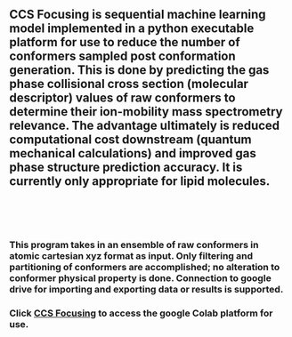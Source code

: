## CCS Focusing is sequential machine learning model implemented in a python executable platform for use to reduce the number of conformers sampled post conformation generation. This is done by predicting the gas phase collisional cross section (molecular descriptor) values of raw conformers to determine their ion-mobility mass spectrometry relevance. The advantage ultimately is reduced computational cost downstream (quantum mechanical calculations) and improved gas phase structure prediction accuracy. It is currently only appropriate for lipid molecules. 
<br />
<br />
<br />

### This program takes in an ensemble of raw conformers in atomic cartesian xyz format as input. Only filtering and partitioning of conformers are accomplished; no alteration to conformer physical property is done. Connection to google drive for importing and exporting data or results is supported. 
### Click [CCS Focusing](https://colab.research.google.com/drive/1Sr0ydH5AGFRG15xTjFpZHpcZPgy4k1Lp#scrollTo=-DId6ORx7rPy) to access the google Colab platform for use. 

<br />
<br />

<br />
<br />


<br />
<br />

